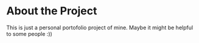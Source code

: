 # About the Project

This is just a personal portofolio project of mine.
Maybe it might be helpful to some people :))
